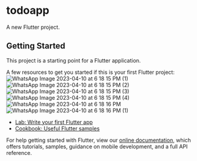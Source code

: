 # todoapp

A new Flutter project.

## Getting Started

This project is a starting point for a Flutter application.




A few resources to get you started if this is your first Flutter project:![WhatsApp Image 2023-04-10 at 6 18 15 PM (1)](https://user-images.githubusercontent.com/102571608/230904764-5c16d541-deb0-4426-a00a-33ab9c0b2ca8.jpeg)
![WhatsApp Image 2023-04-10 at 6 18 15 PM (2)](https://user-images.githubusercontent.com/102571608/230904772-d2900ce7-d17b-4253-b6f5-71f942355d9e.jpeg)
![WhatsApp Image 2023-04-10 at 6 18 15 PM (3)](https://user-images.githubusercontent.com/102571608/230904775-e15bc0b9-476a-453a-b768-081c45df22da.jpeg)
![WhatsApp Image 2023-04-10 at 6 18 15 PM (4)](https://user-images.githubusercontent.com/102571608/230904776-180f3059-8b7d-4636-b94f-f686116fa91c.jpeg)
![WhatsApp Image 2023-04-10 at 6 18 16 PM](https://user-images.githubusercontent.com/102571608/230904778-acb6251c-52e6-4d0a-9cb2-8dcd746a45c7.jpeg)
![WhatsApp Image 2023-04-10 at 6 18 16 PM (1)](https://user-images.githubusercontent.com/102571608/230904779-25d3b7c5-a471-45dd-b332-9cc2d8e68fdf.jpeg)


- [Lab: Write your first Flutter app](https://flutter.dev/docs/get-started/codelab)
- [Cookbook: Useful Flutter samples](https://flutter.dev/docs/cookbook)

For help getting started with Flutter, view our
[online documentation](https://flutter.dev/docs), which offers tutorials,
samples, guidance on mobile development, and a full API reference.
